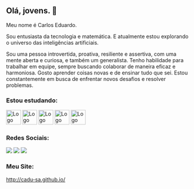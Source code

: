 ## Olá, jovens. 👋

Meu nome é Carlos Eduardo.

Sou entusiasta da tecnologia e matemática. E atualmente estou explorando o universo das inteligências artificiais. 

Sou uma pessoa introvertida, proativa, resiliente e assertiva, com uma mente aberta e curiosa, e também um generalista. Tenho habilidade para trabalhar em equipe, sempre buscando colaborar de maneira eficaz e harmoniosa. Gosto aprender coisas novas e de ensinar tudo que sei. Estou constantemente em busca de enfrentar novos desafios e resolver problemas.

### Estou estudando:

<div>
<img src="https://cdn.jsdelivr.net/gh/devicons/devicon@latest/icons/linux/linux-original.svg" width="40" height="40" alt="Logo do Linux"/> 
<img src="https://cdn.jsdelivr.net/gh/devicons/devicon@latest/icons/debian/debian-original-wordmark.svg" width="40" height="40" alt="Logo do Debian"/> 
<img src="https://cdn.jsdelivr.net/gh/devicons/devicon@latest/icons/python/python-original-wordmark.svg" width="40" height="40" alt="Logo do Python"/> 
<img src="https://cdn.jsdelivr.net/gh/devicons/devicon@latest/icons/html5/html5-original-wordmark.svg" width="40" height="40" alt="Logo do HTML5"/> 
<img src="https://cdn.jsdelivr.net/gh/devicons/devicon@latest/icons/css3/css3-original-wordmark.svg"  width="40" height="40" alt="Logo do CSS3"/> 
</div>
 

### Redes Sociais:
<div>
<a href="https://www.youtube.com/@cadu_s.a" target="_blank"><img loading="lazy" src="https://img.shields.io/badge/YouTube-FF0000?style=for-the-badge&logo=youtube&logoColor=white" target="_blank"></a>
<a href="https://instagram.com/kdu_s.a" target="_blank"><img loading="lazy" src="https://img.shields.io/badge/-Instagram-%23E4405F?style=for-the-badge&logo=instagram&logoColor=white" target="_blank"></a>
<a href="https://www.linkedin.com/in/cadu-sa" target="_blank"><img loading="lazy" src="https://img.shields.io/badge/-LinkedIn-%230077B5?style=for-the-badge&logo=linkedin&logoColor=white" target="_blank"></a>   
</div>

### Meu Site:
http://cadu-sa.github.io/

